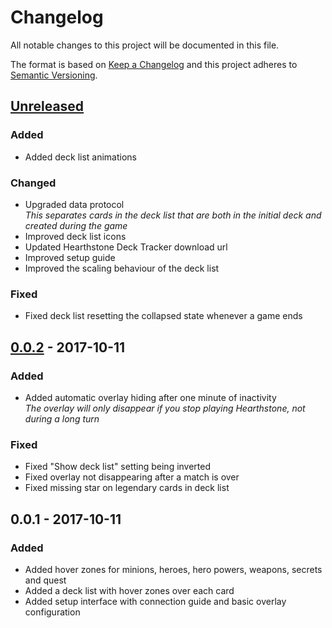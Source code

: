 # Changelog
All notable changes to this project will be documented in this file.

The format is based on [Keep a Changelog](http://keepachangelog.com/en/1.0.0/)
and this project adheres to [Semantic Versioning](http://semver.org/spec/v2.0.0.html).

## [Unreleased]
### Added
- Added deck list animations

### Changed
- Upgraded data protocol   
  *This separates cards in the deck list that are both in the initial deck and created during the game*
- Improved deck list icons
- Updated Hearthstone Deck Tracker download url
- Improved setup guide
- Improved the scaling behaviour of the deck list

### Fixed
- Fixed deck list resetting the collapsed state whenever a game ends

## [0.0.2] - 2017-10-11
### Added
- Added automatic overlay hiding after one minute of inactivity  
  *The overlay will only disappear if you stop playing Hearthstone, not during a long turn*

### Fixed
- Fixed "Show deck list" setting being inverted
- Fixed overlay not disappearing after a match is over
- Fixed missing star on legendary cards in deck list

## 0.0.1 - 2017-10-11
### Added
- Added hover zones for minions, heroes, hero powers, weapons, secrets and quest
- Added a deck list with hover zones over each card
- Added setup interface with connection guide and basic overlay configuration

[Unreleased]: https://github.com/HearthSim/twitch-hdt-frontend/compare/0.0.2...HEAD
[0.0.2]: https://github.com/HearthSim/twitch-hdt-frontend/compare/0.0.1...0.0.2
